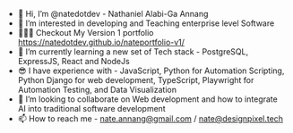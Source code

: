 - 👋 Hi, I’m @natedotdev - Nathaniel Alabi-Ga Annang
- 👀 I’m interested in developing and Teaching enterprise level Software
- 👨🏾‍💻 Checkout My Version 1 portfolio https://natedotdev.github.io/nateportfolio-v1/
- 🌱 I’m currently learning a new set of Tech stack - PostgreSQL, ExpressJS, React and NodeJs
- 😎 I have experience with - JavaScript, Python for Automation Scripting, Python Django for web development, TypeScript, Playwright for Automation Testing, and Data Visualization
- 💞️ I’m looking to collaborate on Web development and how to integrate AI into traditional software development
- 📫 How to reach me - nate.annang@gmail.com / nate@designpixel.tech


<!---
natedotdev/natedotdev is a ✨ special ✨ repository because its `README.md` (this file) appears on your GitHub profile.
You can click the Preview link to take a look at your changes.
--->
